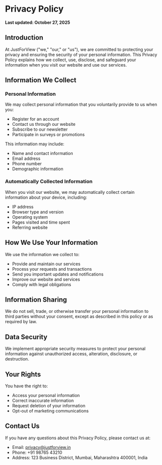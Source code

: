 # Privacy Policy

**Last updated: October 27, 2025**

## Introduction

At JustForView ("we," "our," or "us"), we are committed to protecting your privacy and ensuring the security of your personal information. This Privacy Policy explains how we collect, use, disclose, and safeguard your information when you visit our website and use our services.

## Information We Collect

### Personal Information

We may collect personal information that you voluntarily provide to us when you:

- Register for an account
- Contact us through our website
- Subscribe to our newsletter
- Participate in surveys or promotions

This information may include:

- Name and contact information
- Email address
- Phone number
- Demographic information

### Automatically Collected Information

When you visit our website, we may automatically collect certain information about your device, including:

- IP address
- Browser type and version
- Operating system
- Pages visited and time spent
- Referring website

## How We Use Your Information

We use the information we collect to:

- Provide and maintain our services
- Process your requests and transactions
- Send you important updates and notifications
- Improve our website and services
- Comply with legal obligations

## Information Sharing

We do not sell, trade, or otherwise transfer your personal information to third parties without your consent, except as described in this policy or as required by law.

## Data Security

We implement appropriate security measures to protect your personal information against unauthorized access, alteration, disclosure, or destruction.

## Your Rights

You have the right to:

- Access your personal information
- Correct inaccurate information
- Request deletion of your information
- Opt-out of marketing communications

## Contact Us

If you have any questions about this Privacy Policy, please contact us at:

- Email: privacy@justforview.in
- Phone: +91 98765 43210
- Address: 123 Business District, Mumbai, Maharashtra 400001, India
